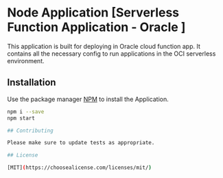 # Node Application [Serverless Function Application - Oracle ]

This application is built for deploying in Oracle cloud function app.
It contains all the necessary config to run applications in the OCI serverless environment.

## Installation

Use the package manager [NPM](https://www.npmjs.com/) to install the Application.

```bash
npm i --save
npm start

## Contributing

Please make sure to update tests as appropriate.

## License

[MIT](https://choosealicense.com/licenses/mit/)
